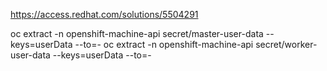 https://access.redhat.com/solutions/5504291


oc extract -n openshift-machine-api secret/master-user-data --keys=userData --to=-
oc extract -n openshift-machine-api secret/worker-user-data --keys=userData --to=-
